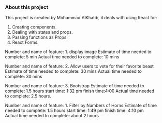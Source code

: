 ### About this project

This project is created by Mohammad AlKhatib, it deals with using React for:

1. Creating components.
2. Dealing with states and props.
3. Passing functions as Props.
4. React Forms.

Number and name of feature: 1. display image
Estimate of time needed to complete: 5 min
Actual time needed to complete: 10 mins

Number and name of feature: 2. Allow users to vote for their favorite beast
Estimate of time needed to complete: 30 mins
Actual time needed to complete: 30 mins

Number and name of feature: 3. Bootstrap
Estimate of time needed to complete: 1.5 hours
start time: 1:32 pm
finish time:4:00
Actual time needed to complete: 2.5 hours.

Number and name of feature: 1. Filter by Numbers of Horns
Estimate of time needed to complete: 1.5 hours
start time: 1:49 pm
finish time: 4:10 pm
Actual time needed to complete: about 2 hours
